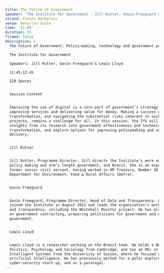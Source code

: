 ```yaml
---
title: The Future of Government
speaker: 'The Institute for Government - Jill Rutter, Gavin Freeguard & Lewis Lloyd'
strand: Future Workplace
venue: Waterloo Suite
time: '11:45'
duration: 55
filmed: false
description: >
  The Future of Government: Policy-making, technology and government processes

  The Institute for Government

  Speakers: Jill Rutter, Gavin Freeguard & Lewis Lloyd

  11:45-12:45

  120 Spaces


  Session Content


  Improving the use of digital is a core part of government’s strategy for
  improving services and delivering value for money. Making a success of digital
  transformation, and navigating the substantial risks inherent in such
  projects, remains a challenge for all. In this session, the IfG will discuss
  insights from its research into government effectiveness and technological
  transformation, and explore options for improving policymaking and service
  delivery.


  Jill Rutter


  Jill Rutter, Programme Director. Jill directs the Institute’s work on better
  policy making and arm’s length government, and Brexit. She is an experienced
  former senior civil servant, having worked in HM Treasury, Number 10 and
  Department for Environment, Food & Rural Affairs (Defra).  


  Gavin Freeguard


  Gavin Freeguard, Programme Director, Head of Data and Transparency. Gavin
  joined the Institute in August 2013 and leads the organisation's work on data
  and transparency, including the Whitehall Monitor project. He has also worked
  on government contracting, preparing politicians for government and digital
  government.


  Lewis Lloyd


  Lewis Lloyd is a researcher working on the Brexit team. He holds a BA in
  Politics, Psychology and Sociology from Cambridge, and has an MSc in
  Intelligent Systems from the University of Sussex, where he focused on
  artificial intelligence. He has previously worked for a polar explorer, a
  cyber-security start-up, and as a paralegal.
---
```


